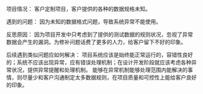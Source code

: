 <!---
markmeta_author: wongoo
markmeta_date: 2012-02-06 11:13:38+00:00
slug: rethink_exception_because_of_speical_data
markmeta_title: 反思异常数据导致项目运行异常问题
wordpress_id: 185
markmeta_categories: Inspiration
markmeta_tags: 项目管理,异常处理
-->

项目情况：
客户定制项目，客户提供的各种的数据规格未知。

遇到的问题：
因为未知的数据格式问题，导致系统异常不能使用。

反思原因：
因为项目开发中只考虑到了提供的测试数据的规则状况，忽视了异常数据会产生的漏洞。为修补问题话费了更多的人力，给客户留下不好的印象。

后续遇到类似问题应如何解决：
项目系统应该是始终能正常运行的，容错性良好的；系统不应该出现异常，应有错误处理机制；在设计开发阶段就应该考虑各种异常状况，提供异常提醒和处理机制。 
能够在异常机制能够处理范围内能解决的事情，则尽量少和客户沟通制定太多数据规则，在项目质量和可控性上能给客户良好的印象。

